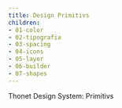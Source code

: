 ```yaml
---
title: Design Primitivs
children:
- 01-color
- 02-tipografia
- 03-spacing
- 04-icons
- 05-layer
- 06-builder
- 07-shapes
---
```


Thonet Design System: Primitivs
